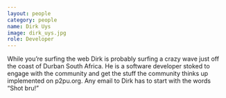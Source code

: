 ```yaml
---
layout: people
category: people
name: Dirk Uys
image: dirk_uys.jpg
role: Developer
---
```


While you’re surfing the web Dirk is probably surfing a crazy wave just off the coast of Durban
South Africa. He is a software developer stoked to engage with the community and get the stuff the
community thinks up implemented on p2pu.org. Any email to Dirk has to start with the words “Shot
bru!”